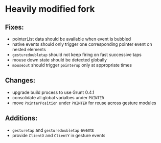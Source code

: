 # Heavily modified fork

## Fixes:

- pointerList data should be available when event is bubbled
- native events should only trigger one corresponding pointer event on nested elements
- `gesturedoubletap` should not keep firing on fast successive taps
- mouse down state should be detected globally
- `mouseout` should trigger `pointerup` only at appropriate times

## Changes:

- upgrade build process to use Grunt 0.4.1
- consolidate all global varialbes under `POINTER`
- move `PointerPosition` under `POINTER` for reuse across gesture modules

## Additions:

- `gesturetap` and `gesturedoubletap` events
- provide `ClientX` and `ClientY` in gesture events